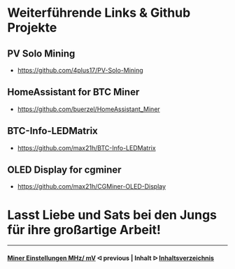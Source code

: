 # Weiterführende Links & Github Projekte

## PV Solo Mining

* https://github.com/4plus17/PV-Solo-Mining

## HomeAssistant for BTC Miner

* https://github.com/buerzel/HomeAssistant_Miner

## BTC-Info-LEDMatrix

* https://github.com/max21h/BTC-Info-LEDMatrix

## OLED Display for cgminer

* https://github.com/max21h/CGMiner-OLED-Display


# Lasst Liebe und Sats bei den Jungs für ihre großartige Arbeit! 


---

#### [Miner Einstellungen MHz/ mV](miner-settings.md)  ᐊ  previous | Inhalt  ᐅ  [Inhaltsverzeichnis](/)
